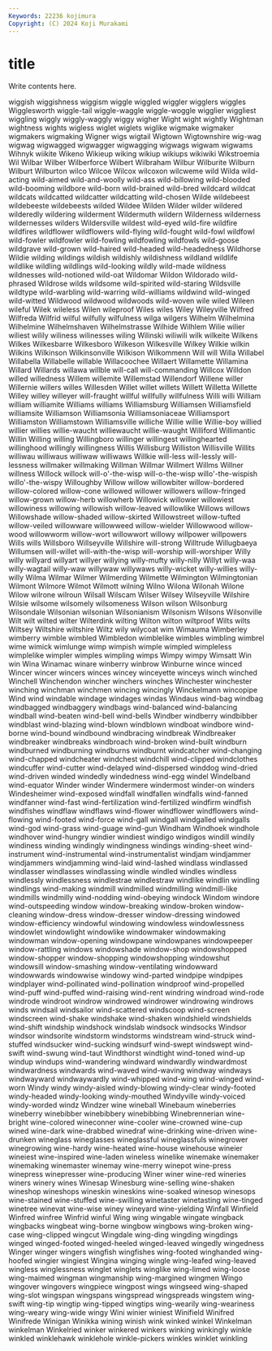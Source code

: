 ```yaml
---
Keywords: 22236 kojimura
Copyright: (C) 2024 Koji Murakami
---
```


# title

Write contents here.



 wiggish wiggishness wiggism wiggle wiggled wiggler wigglers wiggles Wigglesworth
wiggle-tail wiggle-waggle wiggle-woggle wigglier wiggliest wiggling wiggly wiggly-waggly wiggy wigher
Wight wight wightly Wightman wightness wights wigless wiglet wiglets wiglike
wigmake wigmaker wigmakers wigmaking Wigner wigs wigtail Wigtown Wigtownshire wig-wag
wigwag wigwagged wigwagger wigwagging wigwags wigwam wigwams Wihnyk wiikite Wikeno
Wikieup wiking wikiup wikiups wikiwiki Wikstroemia Wil Wilbar Wilber Wilberforce
Wilbert Wilbraham Wilbur Wilburite Wilburn Wilburt Wilburton wilco Wilcoe Wilcox
wilcoxon wilcweme wild Wilda wild-acting wild-aimed wild-and-woolly wild-ass wild-billowing wild-blooded
wild-booming wildbore wild-born wild-brained wild-bred wildcard wildcat wildcats wildcatted wildcatter
wildcatting wild-chosen Wilde wildebeest wildebeeste wildebeests wilded Wildee Wilden Wilder
wilder wildered wilderedly wildering wilderment Wildermuth wildern Wilderness wilderness wildernesses
wilders Wildersville wildest wild-eyed wild-fire wildfire wildfires wildflower wildflowers wild-flying
wild-fought wild-fowl wildfowl wild-fowler wildfowler wild-fowling wildfowling wildfowls wild-goose wildgrave
wild-grown wild-haired wild-headed wild-headedness Wildhorse Wildie wilding wildings wildish wildishly
wildishness wildland wildlife wildlike wildling wildlings wild-looking wildly wild-made wildness
wildnesses wild-notioned wild-oat Wildomar Wildon Wildorado wild-phrased Wildrose wilds wildsome
wild-spirited wild-staring Wildsville wildtype wild-warbling wild-warring wild-williams wildwind wild-winged wild-witted
Wildwood wildwood wildwoods wild-woven wile wiled Wileen wileful Wilek wileless
Wilen wileproof Wiles wiles Wiley Wileyville Wilfred Wilfreda Wilfrid wilful
wilfully wilfulness wilga wilgers Wilhelm Wilhelmina Wilhelmine Wilhelmshaven Wilhelmstrasse Wilhide
Wilhlem Wilie wilier wiliest wilily wiliness wilinesses wiling Wilinski wiliwili
wilk wilkeite Wilkens Wilkes Wilkesbarre Wilkesboro Wilkeson Wilkesville Wilkey Wilkie
wilkin Wilkins Wilkinson Wilkinsonville Wilkison Wilkommenn Will will Willa Willabel
Willabella Willabelle willable Willacoochee Willaert Willamette Willamina Willard Willards willawa
willble will-call will-commanding Willcox Willdon willed willedness Willem willemite Willemstad
Willendorf Willene willer Willernie willers willes Willesden Willet willet willets
Willett Willetta Willette Willey willey willeyer will-fraught willful willfully willfulness
Willi willi William william williamite Williams williams Williamsburg Williamsen Williamsfield
williamsite Williamson Williamsonia Williamsoniaceae Williamsport Williamston Williamstown Williamsville williche Willie
willie Willie-boy willied willier willies willie-waucht williewaucht willie-waught Williford Willimantic
Willin Willing willing Willingboro willinger willingest willinghearted willinghood willingly willingness
Willis Willisburg Williston Willisville Willits williwau williwaus williwaw williwaws Willkie
will-less will-lessly will-lessness willmaker willmaking Willman Willmar Willmert Willms Willner
willness Willock willock will-o'-the-wisp will-o-the-wisp willo'-the-wispish willo'-the-wispy Willoughby Willow willow
willowbiter willow-bordered willow-colored willow-cone willowed willower willowers willow-fringed willow-grown willow-herb
willowherb Willowick willowier willowiest willowiness willowing willowish willow-leaved willowlike Willows
willows Willowshade willow-shaded willow-skirted Willowstreet willow-tufted willow-veiled willowware willowweed willow-wielder
Willowwood willow-wood willowworm willow-wort willowwort willowy willpower willpowers Wills wills
Willsboro Willseyville Willshire will-strong Willtrude Willugbaeya Willumsen will-willet will-with-the-wisp will-worship
will-worshiper Willy willy willyard willyart willyer willying willy-mufty willy-nilly Willyt
willy-waa willy-wagtail willy-waw willywaw willywaws willy-wicket willy-willies willy-willy Wilma Wilmar
Wilmer Wilmerding Wilmette Wilmington Wilmingtonian Wilmont Wilmore Wilmot Wilmott wilning
Wilno Wilona Wilonah Wilone Wilow wilrone wilroun Wilsall Wilscam Wilser
Wilsey Wilseyville Wilshire Wilsie wilsome wilsomely wilsomeness Wilson wilson Wilsonburg
Wilsondale Wilsonian wilsonian Wilsonianism Wilsonism Wilsons Wilsonville Wilt wilt wilted
wilter Wilterdink wilting Wilton wilton wiltproof Wilts wilts Wiltsey Wiltshire
wiltshire Wiltz wily wilycoat wim Wimauma Wimberley wimberry wimble wimbled
Wimbledon wimblelike wimbles wimbling wimbrel wime wimick wimlunge wimp wimpish
wimple wimpled wimpleless wimplelike wimpler wimples wimpling wimps Wimpy wimpy
Wimsatt Win win Wina Winamac winare winberry winbrow Winburne wince
winced Wincer wincer wincers winces wincey winceyette winceys winch winched
Winchell Winchendon wincher winchers winches Winchester winchester winching winchman winchmen
wincing wincingly Winckelmann wincopipe Wind wind windable windage windages windas
Windaus wind-bag windbag windbagged windbaggery windbags wind-balanced wind-balancing windball wind-beaten
wind-bell wind-bells Windber windberry windbibber windblast wind-blazing wind-blown windblown windboat
windbore wind-borne wind-bound windbound windbracing windbreak Windbreaker windbreaker windbreaks windbroach
wind-broken wind-built windburn windburned windburning windburns windburnt windcatcher wind-changing wind-chapped
windcheater windchest windchill wind-clipped windclothes windcuffer wind-cutter wind-delayed wind-dispersed winddog
wind-dried wind-driven winded windedly windedness wind-egg windel Windelband wind-equator Winder
winder Windermere windermost winder-on winders Windesheimer wind-exposed windfall windfallen windfalls
wind-fanned windfanner wind-fast wind-fertilization wind-fertilized windfirm windfish windfishes windflaw windflaws
wind-flower windflower windflowers wind-flowing wind-footed wind-force wind-gall windgall windgalled windgalls
wind-god wind-grass wind-guage wind-gun Windham Windhoek windhole windhover wind-hungry windier
windiest windigo windigos windill windily windiness winding windingly windingness windings
winding-sheet wind-instrument wind-instrumental wind-instrumentalist windjam windjammer windjammers windjamming wind-laid wind-lashed
windlass windlassed windlasser windlasses windlassing windle windled windles windless windlessly
windlessness windlestrae windlestraw windlike windlin windling windlings wind-making windmill windmilled
windmilling windmill-like windmills windmilly wind-nodding wind-obeying windock Windom windore wind-outspeeding
window window-breaking window-broken window-cleaning window-dress window-dresser window-dressing windowed window-efficiency windowful
windowing windowless windowlessness windowlet windowlight windowlike windowmaker windowmaking windowman window-opening
windowpane windowpanes windowpeeper window-rattling windows windowshade window-shop windowshopped window-shopper window-shopping
windowshopping windowshut windowsill window-smashing window-ventilating windowward windowwards windowwise windowy wind-parted
windpipe windpipes windplayer wind-pollinated wind-pollination windproof wind-propelled wind-puff wind-puffed wind-raising
wind-rent windring windroad wind-rode windrode windroot windrow windrowed windrower windrowing
windrows winds windsail windsailor wind-scattered windscoop wind-screen windscreen wind-shake windshake
wind-shaken windshield windshields wind-shift windship windshock windslab windsock windsocks Windsor
windsor windsorite windstorm windstorms windstream wind-struck wind-stuffed windsucker wind-sucking windsurf
wind-swept windswept wind-swift wind-swung wind-taut Windthorst windtight wind-toned wind-up windup
windups wind-wandering windward windwardly windwardmost windwardness windwards wind-waved wind-waving windway
windways windwayward windwaywardly wind-whipped wind-wing wind-winged wind-worn Windy windy windy-aisled
windy-blowing windy-clear windy-footed windy-headed windy-looking windy-mouthed Windyville windy-voiced windy-worded windz
Windzer wine wineball Winebaum wineberries wineberry winebibber winebibbery winebibbing Winebrennerian
wine-bright wine-colored wineconner wine-cooler wine-crowned wine-cup wined wine-dark wine-drabbed winedraf
wine-drinking wine-driven wine-drunken wineglass wineglasses wineglassful wineglassfuls winegrower winegrowing wine-hardy
wine-heated wine-house winehouse wineier wineiest wine-inspired wine-laden wineless winelike winemake
winemaker winemaking winemaster winemay wine-merry winepot wine-press winepress winepresser wine-producing
Winer winer wine-red wineries winers winery wines Winesap Winesburg wine-selling
wine-shaken wineshop wineshops wineskin wineskins wine-soaked winesop winesops wine-stained wine-stuffed
wine-swilling winetaster winetasting wine-tinged winetree winevat wine-wise winey wineyard wine-yielding
Winfall Winfield Winfred winfree Winfrid winful Wing wing wingable wingate
wingback wingbacks wingbeat wing-borne wingbow wingbows wing-broken wing-case wing-clipped wingcut
Wingdale wing-ding wingding wingdings winged winged-footed winged-heeled winged-leaved wingedly wingedness
Winger winger wingers wingfish wingfishes wing-footed winghanded wing-hoofed wingier wingiest
Wingina winging wingle wing-leafed wing-leaved wingless winglessness winglet winglets winglike
wing-limed wing-loose wing-maimed wingman wingmanship wing-margined wingmen Wingo wingover wingovers
wingpiece wingpost wings wingseed wing-shaped wing-slot wingspan wingspans wingspread wingspreads
wingstem wing-swift wing-tip wingtip wing-tipped wingtips wing-wearily wing-weariness wing-weary wing-wide
wingy Wini winier winiest Winifield Winifred Winifrede Winigan Winikka wining
winish wink winked winkel Winkelman winkelman Winkelried winker winkered winkers
winking winkingly winkle winkled winklehawk winklehole winkle-pickers winkles winklet winkling
